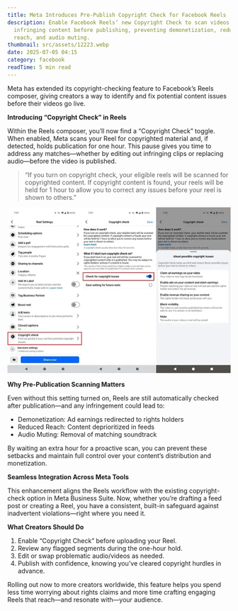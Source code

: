 ```yaml
---
title: Meta Introduces Pre-Publish Copyright Check for Facebook Reels
description: Enable Facebook Reels’ new Copyright Check to scan videos for
  infringing content before publishing, preventing demonetization, reduced
  reach, and audio muting.
thumbnail: src/assets/12223.webp
date: 2025-07-05 04:15
category: facebook
readTime: 5 min read
---
```

Meta has extended its copyright-checking feature to Facebook’s Reels composer, giving creators a way to identify and fix potential content issues before their videos go live.

**Introducing “Copyright Check” in Reels**

Within the Reels composer, you’ll now find a “Copyright Check” toggle. When enabled, Meta scans your Reel for copyrighted material and, if detected, holds publication for one hour. This pause gives you time to address any matches—whether by editing out infringing clips or replacing audio—before the video is published.

>
> “If you turn on copyright check, your eligible reels will be scanned for copyrighted content. If copyright content is found, your reels will be held for 1 hour to allow you to correct any issues before your reel is shown to others.”

![ad account rental](src/assets/12223.webp "Meta Introduces Pre-Publish Copyright Check for Facebook Reels")

**Why Pre-Publication Scanning Matters**

Even without this setting turned on, Reels are still automatically checked after publication—and any infringement could lead to:

* Demonetization: Ad earnings redirected to rights holders
* Reduced Reach: Content deprioritized in feeds
* Audio Muting: Removal of matching soundtrack

By waiting an extra hour for a proactive scan, you can prevent these setbacks and maintain full control over your content’s distribution and monetization.

**Seamless Integration Across Meta Tools**

This enhancement aligns the Reels workflow with the existing copyright-check option in Meta Business Suite. Now, whether you’re drafting a feed post or creating a Reel, you have a consistent, built-in safeguard against inadvertent violations—right where you need it.

**What Creators Should Do**

1. Enable “Copyright Check” before uploading your Reel.
2. Review any flagged segments during the one-hour hold.
3. Edit or swap problematic audio/videos as needed.
4. Publish with confidence, knowing you’ve cleared copyright hurdles in advance.

Rolling out now to more creators worldwide, this feature helps you spend less time worrying about rights claims and more time crafting engaging Reels that reach—and resonate with—your audience.
